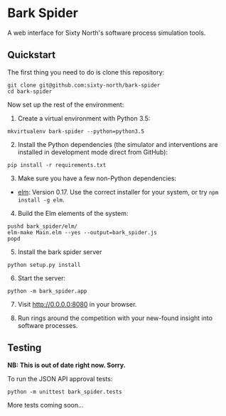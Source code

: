 # Bark Spider

A web interface for Sixty North's software process simulation tools.

## Quickstart

The first thing you need to do is clone this repository:

```shell
git clone git@github.com:sixty-north/bark-spider
cd bark-spider
```

Now set up the rest of the environment:

1. Create a virtual environment with Python 3.5:

```shell
mkvirtualenv bark-spider --python=python3.5
```

2. Install the Python dependencies (the simulator and interventions are
   installed in development mode direct from GitHub):

```shell
pip install -r requirements.txt
```

3. Make sure you have a few non-Python dependencies:

  - [elm](http://elm-lang.org/install): Version 0.17. Use the correct installer for your system, or try `npm install -g elm`.

4. Build the Elm elements of the system:

```shell
pushd bark_spider/elm/
elm-make Main.elm --yes --output=bark_spider.js
popd
```

5. Install the bark spider server

```shell
python setup.py install
```

6. Start the server:

```shell
python -m bark_spider.app
```


7. Visit <http://0.0.0.0:8080> in your browser.

8. Run rings around the competition with your new-found insight into
   software processes.

## Testing

**NB: This is out of date right now. Sorry.**

To run the JSON API approval tests:

    python -m unittest bark_spider.tests

More tests coming soon...

